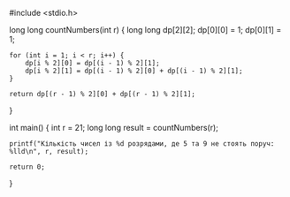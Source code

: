 #include <stdio.h>

long long countNumbers(int r) {
    long long dp[2][2];
    dp[0][0] = 1;
    dp[0][1] = 1;
    
    for (int i = 1; i < r; i++) {
        dp[i % 2][0] = dp[(i - 1) % 2][1];
        dp[i % 2][1] = dp[(i - 1) % 2][0] + dp[(i - 1) % 2][1];
    }
    
    return dp[(r - 1) % 2][0] + dp[(r - 1) % 2][1];
}

int main() {
    int r = 21; 
    long long result = countNumbers(r);
    
    printf("Кількість чисел із %d розрядами, де 5 та 9 не стоять поруч: %lld\n", r, result);
    
    return 0;
}
